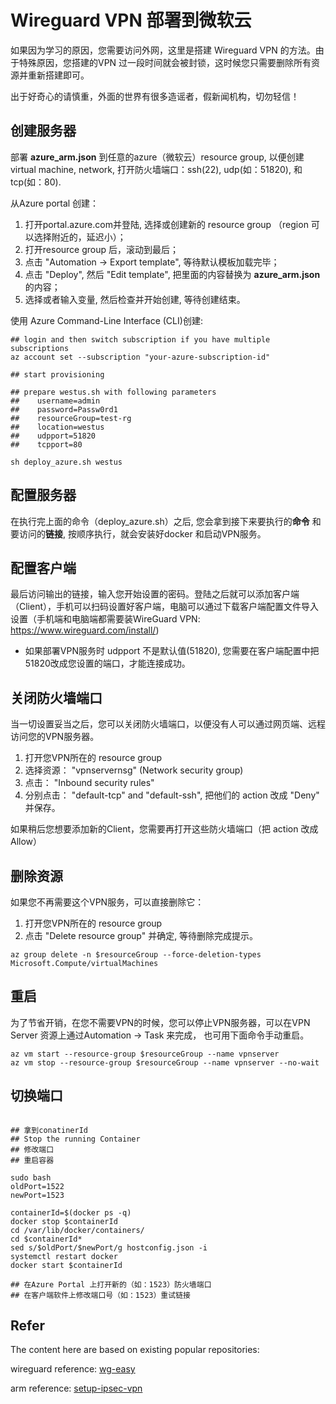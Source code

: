 # Wireguard VPN 部署到微软云

如果因为学习的原因，您需要访问外网，这里是搭建 Wireguard VPN 的方法。由于特殊原因，您搭建的VPN 过一段时间就会被封锁，这时候您只需要删除所有资源并重新搭建即可。

出于好奇心的请慎重，外面的世界有很多造谣者，假新闻机构，切勿轻信！

## 创建服务器
部署 **azure_arm.json** 到任意的azure（微软云）resource group, 以便创建 virtual machine, network, 打开防火墙端口：ssh(22), udp(如：51820), 和 tcp(如：80).

从Azure portal 创建：

1. 打开portal.azure.com并登陆, 选择或创建新的 resource group （region 可以选择附近的，延迟小）；
2. 打开resource group 后，滚动到最后；
3. 点击 "Automation -> Export template", 等待默认模板加载完毕；
4. 点击 "Deploy", 然后 "Edit template", 把里面的内容替换为 **azure_arm.json** 的内容；
5. 选择或者输入变量, 然后检查并开始创建, 等待创建结束。

使用 Azure Command-Line Interface (CLI)创建:
```
## login and then switch subscription if you have multiple subscriptions
az account set --subscription "your-azure-subscription-id"
```

```
## start provisioning

## prepare westus.sh with following parameters
##    username=admin
##    password=Passw0rd1
##    resourceGroup=test-rg
##    location=westus
##    udpport=51820
##    tcpport=80

sh deploy_azure.sh westus

```

## 配置服务器

在执行完上面的命令（deploy_azure.sh）之后, 您会拿到接下来要执行的**命令** 和要访问的**链接**, 按顺序执行，就会安装好docker 和启动VPN服务。

## 配置客户端

最后访问输出的链接，输入您开始设置的密码。登陆之后就可以添加客户端（Client），手机可以扫码设置好客户端，电脑可以通过下载客户端配置文件导入设置（手机端和电脑端都需要装WireGuard VPN: https://www.wireguard.com/install/)


* 如果部署VPN服务时 udpport 不是默认值(51820), 您需要在客户端配置中把51820改成您设置的端口，才能连接成功。

## 关闭防火墙端口

当一切设置妥当之后，您可以关闭防火墙端口，以便没有人可以通过网页端、远程访问您的VPN服务器。

1. 打开您VPN所在的 resource group
2. 选择资源： "vpnservernsg" (Network security group)
3. 点击： "Inbound security rules"
4. 分别点击： "default-tcp" and "default-ssh", 把他们的 action 改成 "Deny" 并保存。

如果稍后您想要添加新的Client，您需要再打开这些防火墙端口（把 action 改成Allow）

## 删除资源

如果您不再需要这个VPN服务，可以直接删除它：

1. 打开您VPN所在的 resource group
2. 点击 "Delete resource group" 并确定, 等待删除完成提示。

```
az group delete -n $resourceGroup --force-deletion-types Microsoft.Compute/virtualMachines
```


## 重启

为了节省开销，在您不需要VPN的时候，您可以停止VPN服务器，可以在VPN Server 资源上通过Automation -> Task 来完成， 也可用下面命令手动重启。

```
az vm start --resource-group $resourceGroup --name vpnserver
az vm stop --resource-group $resourceGroup --name vpnserver --no-wait
```

## 切换端口
```

## 拿到conatinerId
## Stop the running Container
## 修改端口
## 重启容器

sudo bash
oldPort=1522
newPort=1523

containerId=$(docker ps -q)
docker stop $containerId
cd /var/lib/docker/containers/
cd $containerId*
sed s/$oldPort/$newPort/g hostconfig.json -i
systemctl restart docker
docker start $containerId

## 在Azure Portal 上打开新的（如：1523）防火墙端口
## 在客户端软件上修改端口号（如：1523）重试链接

```

## Refer

The content here are based on existing popular repositories:

wireguard reference: [wg-easy](https://github.com/wg-easy/wg-easy)

arm reference: [setup-ipsec-vpn](https://github.com/hwdsl2/setup-ipsec-vpn)
